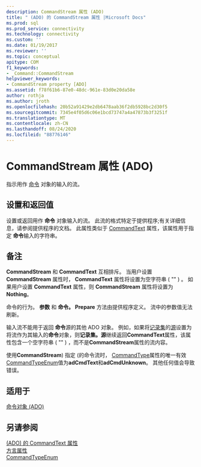 ```yaml
---
description: CommandStream 属性 (ADO)
title: " (ADO) 的 CommandStream 属性 |Microsoft Docs"
ms.prod: sql
ms.prod_service: connectivity
ms.technology: connectivity
ms.custom: ''
ms.date: 01/19/2017
ms.reviewer: ''
ms.topic: conceptual
apitype: COM
f1_keywords:
- _Command::CommandStream
helpviewer_keywords:
- CommandStream property [ADO]
ms.assetid: f78f61b6-87e0-48dc-961e-83d0e20da58e
author: rothja
ms.author: jroth
ms.openlocfilehash: 20b52a91429e2db6478aab36f2db5928bc2d30f5
ms.sourcegitcommit: 7345e4f05d6c06e1bcd73747a4a47873b3f3251f
ms.translationtype: MT
ms.contentlocale: zh-CN
ms.lasthandoff: 08/24/2020
ms.locfileid: "88776146"
---
```

# <a name="commandstream-property-ado"></a>CommandStream 属性 (ADO)
指示用作 [命令](./command-object-ado.md) 对象的输入的流。  
  
## <a name="settings-and-return-values"></a>设置和返回值  
 设置或返回用作 **命令** 对象输入的流。 此流的格式特定于提供程序;有关详细信息，请参阅提供程序的文档。 此属性类似于 [CommandText](./commandtext-property-ado.md) 属性，该属性用于指定 **命令**输入的字符串。  
  
## <a name="remarks"></a>备注  
 **CommandStream** 和 **CommandText** 互相排斥。 当用户设置 **CommandStream** 属性时， **CommandText** 属性将设置为空字符串 ( "" ) 。 如果用户设置 **CommandText** 属性，则 **CommandStream** 属性将设置为 **Nothing**。  
  
 命令的行为。 **参数** 和 **命令。 Prepare** 方法由提供程序定义。 流中的参数值无法刷新。  
  
 输入流不能用于返回 **命令**源的其他 ADO 对象。 例如，如果将[记录集](./recordset-object-ado.md)的[源](./source-property-ado-recordset.md)设置为将流作为其输入的**命令**对象，则**记录集。源**继续返回**CommandText**属性，该属性包含一个空字符串 ( "" ) ，而不是**CommandStream**属性的流内容。  
  
 使用**CommandStream**) 指定 (的命令流时， [CommandType](./commandtype-property-ado.md)属性的唯一有效[CommandTypeEnum](./commandtypeenum.md)值为**adCmdText**和**adCmdUnknown**。 其他任何值会导致错误。  
  
## <a name="applies-to"></a>适用于  
 [命令对象 (ADO)](./command-object-ado.md)  
  
## <a name="see-also"></a>另请参阅  
 [ (ADO) 的 CommandText 属性 ](./commandtext-property-ado.md)   
 [方言属性](./dialect-property.md)   
 [CommandTypeEnum](./commandtypeenum.md)